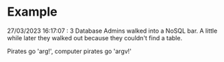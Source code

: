 # Example

<!-- replace-with-date starts -->
27/03/2023 16:17:07 : 3 Database Admins walked into a NoSQL bar. A little while later they walked out because they couldn't find a table.
<!-- replace-with-date ends -->

<!-- replace-with-joke starts -->
Pirates go 'arg!', computer pirates go 'argv!'
<!-- replace-with-joke ends -->
